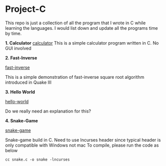 # Project-C

This repo is just a collection of all the program that I wrote in C while learning the languages. I would list down and update all the programs time by time.

**1. Calculator**
[calculator](calculator/)
This is a simple calculator program written in C. No GUI involved

**2. Fast-Inverse**

[fast-inverse](fast-inverse/)

This is a simple demonstration of fast-inverse square root algorithm introduced in Quake III

**3. Hello World**

[hello-world](hello-world/)

Do we really need an explanation for this?

**4. Snake-Game**

[snake-game](snake-game/)

Snake-game build in C. Need to use lncurses header since typical header is only compatible with Windows not mac
To compile, please run the code as below

```
cc snake.c -o snake -lncurses


